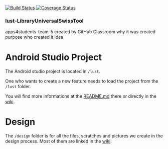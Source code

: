 [![Build Status](https://travis-ci.org/mobileappdevhm19/lust-LibraryUniversalSwissTool.svg?branch=develop)](https://travis-ci.org/mobileappdevhm19/lust-LibraryUniversalSwissTool)
[![Coverage Status](https://coveralls.io/repos/github/mobileappdevhm19/lust-LibraryUniversalSwissTool/badge.svg?branch=develop)](https://coveralls.io/github/mobileappdevhm19/lust-LibraryUniversalSwissTool?branch=develop)


### lust-LibraryUniversalSwissTool
apps4students-team-5 created by GitHub Classroom
why it was created
purpose
who created it
idea



# Android Studio Project

The Android studio project is located in ```/lust```.

One who wants to create a new feature needs to load the project from the ```/lust``` folder.

You will find more informations at the [README.md](lust/README.md) there or directly in the [wiki](https://github.com/mobileappdevhm19/lust-LibraryUniversalSwissTool/wiki).

# Design

The ```/design``` folder is for all the files, scratches and pictures we create in the design process. Most of them are linked in the [wiki](https://github.com/mobileappdevhm19/lust-LibraryUniversalSwissTool/wiki). 
